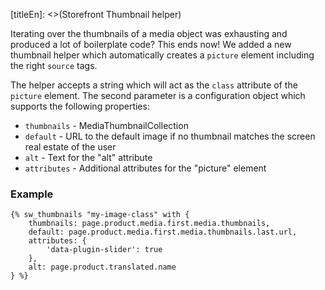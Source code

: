 [titleEn]: <>(Storefront Thumbnail helper)

Iterating over the thumbnails of a media object was exhausting and produced a lot of boilerplate code? This ends now!
We added a new thumbnail helper which automatically creates a `picture` element including the right `source` tags.

The helper accepts a string which will act as the `class` attribute of the `picture` element. The second parameter is a
 configuration object which supports the following properties:

* `thumbnails` - MediaThumbnailCollection
* `default` - URL to the default image if no thumbnail matches the screen real estate of the user
* `alt` - Text for the "alt" attribute
* `attributes` - Additional attributes for the "picture" element

### Example

```
{% sw_thumbnails "my-image-class" with {
    thumbnails: page.product.media.first.media.thumbnails,
    default: page.product.media.first.media.thumbnails.last.url,
    attributes: {
        'data-plugin-slider': true
    },
    alt: page.product.translated.name
} %}
```